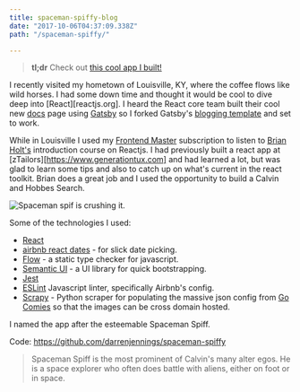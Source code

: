 ```yaml
---
title: spaceman-spiffy-blog
date: "2017-10-06T04:37:09.338Z"
path: "/spaceman-spiffy/"

---
```

> **tl;dr** Check out <a href="https://darrenjennings.github.io/spaceman-spiffy" target="_blank">this cool app I built!</a>


I recently visited my hometown of Louisville, KY, where the coffee flows like wild horses. I had some down time and thought it would be cool to dive deep into [React][reactjs.org]. I heard the React core team built their cool new [docs](https://reactjs.org/) page using [Gatsby](https://www.gatsbyjs.org) so I forked Gatsby's [blogging template](https://github.com/gatsbyjs/gatsby-starter-blog) and set to work. 

While in Louisville I used my [Frontend Master](https://www.frontendmasters.com) subscription to listen to [Brian Holt's](https://twitter.com/holtbt) introduction course on Reactjs. I had previously built a react app at [zTailors][https://www.generationtux.com] and had learned a lot, but was glad to learn some tips and also to catch up on what's current in the react toolkit. Brian does a great job and I used the opportunity to build a Calvin and Hobbes Search.

![Spaceman spif is crushing it.](./spaceman.gif)

Some of the technologies I used:
 
* [React](reactjs.org)
* [airbnb react dates](https://github.com/airbnb/react-dates) - for slick date picking.
* [Flow](https://flow.org/) - a static type checker for javascript.
* [Semantic UI](semantic-ui.com) - a UI library for quick bootstrapping.
* [Jest](https://facebook.github.io/jest/)
* [ESLint](https://eslint.org/) Javascript linter, specifically Airbnb's config.
* [Scrapy](https://scrapy.org/) - Python scraper for populating the massive json config from [Go Comies](http://www.gocomics.com/calvinandhobbes) so that the images can be cross domain hosted.

I named the app after the esteemable Spaceman Spiff.

Code: <a href="https://github.com/darrenjennings/spaceman-spiffy" target="_blank">https://github.com/darrenjennings/spaceman-spiffy</a>

> Spaceman Spiff is the most prominent of Calvin's many alter egos. He is a space explorer who often does battle with aliens, either on foot or in space.

